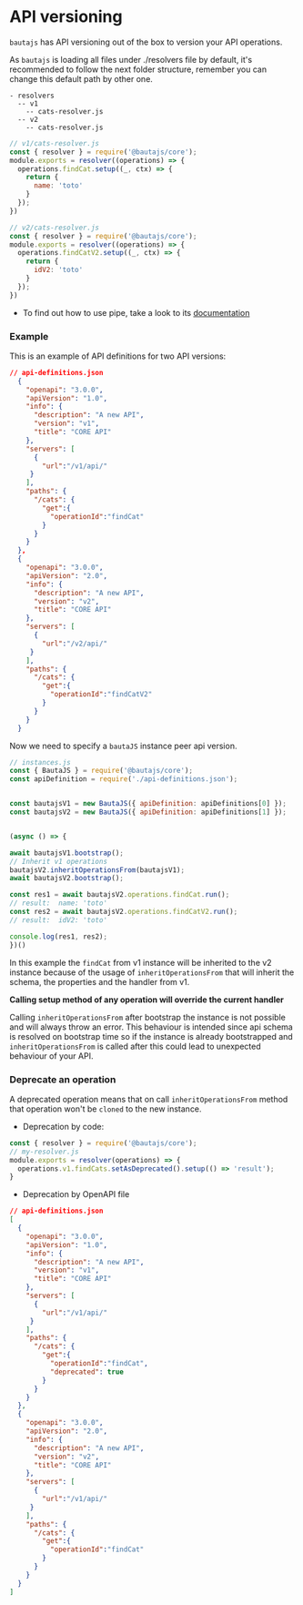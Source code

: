 # API versioning

`bautajs` has API versioning out of the box to version your API operations.

As `bautajs` is loading all files under ./resolvers file by default, it's recommended to follow the next folder structure, remember you can change this default path by other one.
````
- resolvers
  -- v1
    -- cats-resolver.js
  -- v2
    -- cats-resolver.js
````

```js
// v1/cats-resolver.js
const { resolver } = require('@bautajs/core');
module.exports = resolver((operations) => {
  operations.findCat.setup((_, ctx) => {
    return {
      name: 'toto'
    }
  });
})
```

```js
// v2/cats-resolver.js
const { resolver } = require('@bautajs/core');
module.exports = resolver((operations) => {
  operations.findCatV2.setup((_, ctx) => {
    return {
      idV2: 'toto'
    }
  });
})
```

- To find out how to use pipe, take a look to its [documentation](./operators-and-resolver.md)

### Example

This is an example of API definitions for two API versions:

```json
// api-definitions.json
  {
    "openapi": "3.0.0",
    "apiVersion": "1.0",
    "info": {
      "description": "A new API",
      "version": "v1",
      "title": "CORE API"
    },
    "servers": [
      {
        "url":"/v1/api/"
     }
    ],
    "paths": {
      "/cats": {
        "get":{
          "operationId":"findCat"
        }
      }
    }
  },
  {
    "openapi": "3.0.0",
    "apiVersion": "2.0",
    "info": {
      "description": "A new API",
      "version": "v2",
      "title": "CORE API"
    },
    "servers": [
      {
        "url":"/v2/api/"
     }
    ],
    "paths": {
      "/cats": {
        "get":{
          "operationId":"findCatV2"
        }
      }
    }
  }
```

Now we need to specify a `bautaJS` instance peer api version.

```js
// instances.js
const { BautaJS } = require('@bautajs/core');
const apiDefinition = require('./api-definitions.json');


const bautajsV1 = new BautaJS({ apiDefinition: apiDefinitions[0] });
const bautajsV2 = new BautaJS({ apiDefinition: apiDefinitions[1] });


(async () => {

await bautajsV1.bootstrap();
// Inherit v1 operations
bautajsV2.inheritOperationsFrom(bautajsV1);
await bautajsV2.bootstrap();

const res1 = await bautajsV2.operations.findCat.run();
// result:  name: 'toto'
const res2 = await bautajsV2.operations.findCatV2.run();
// result:  idV2: 'toto'

console.log(res1, res2);
})()

```

In this example the `findCat` from v1 instance will be inherited to the v2 instance because of the usage of `inheritOperationsFrom` that will inherit the schema, the properties and the handler from v1.

**Calling setup method of any operation will override the current handler**

Calling `inheritOperationsFrom` after bootstrap the instance is not possible and will always throw an error. This behaviour is intended since api schema is resolved on bootstrap time so if the instance is already bootstrapped and `inheritOperationsFrom` is called after this could lead to unexpected behaviour of your API.

### Deprecate an operation

A deprecated operation means that on call `inheritOperationsFrom` method that operation won't be `cloned` to the new instance.

- Deprecation by code:
```js
const { resolver } = require('@bautajs/core');
// my-resolver.js
module.exports = resolver(operations) => {
  operations.v1.findCats.setAsDeprecated().setup(() => 'result');
}
```

- Deprecation by OpenAPI file

```json
// api-definitions.json
[
  {
    "openapi": "3.0.0",
    "apiVersion": "1.0",
    "info": {
      "description": "A new API",
      "version": "v1",
      "title": "CORE API"
    },
    "servers": [
      {
        "url":"/v1/api/"
     }
    ],
    "paths": {
      "/cats": {
        "get":{
          "operationId":"findCat",
          "deprecated": true
        }
      }
    }
  },
  {
    "openapi": "3.0.0",
    "apiVersion": "2.0",
    "info": {
      "description": "A new API",
      "version": "v2",
      "title": "CORE API"
    },
    "servers": [
      {
        "url":"/v1/api/"
     }
    ],
    "paths": {
      "/cats": {
        "get":{
          "operationId":"findCat"
        }
      }
    }
  }
]
```
